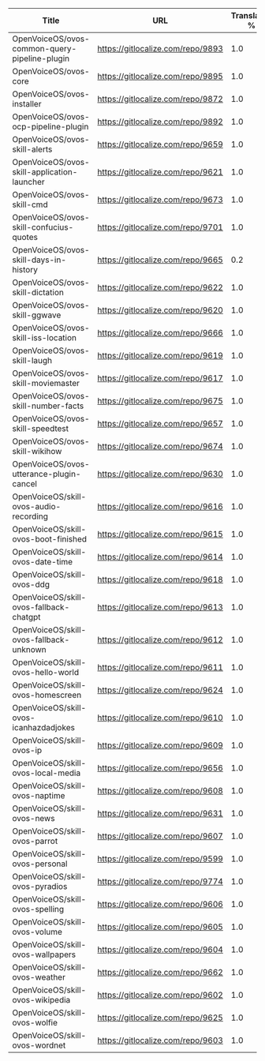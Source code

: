| Title | URL | Translated % | Total Chars | Total Words | Untranslated Chars | Untranslated Words | Translated Chars | Translated Words |
| --- | --- | --- | --- | --- | --- | --- | --- | --- |
| OpenVoiceOS/ovos-common-query-pipeline-plugin | https://gitlocalize.com/repo/9893 | 1.0 | 67 | 15 | 0 | 0 | 67 | 15 |
| OpenVoiceOS/ovos-core | https://gitlocalize.com/repo/9895 | 1.0 | 935 | 153 | 0 | 0 | 935 | 153 |
| OpenVoiceOS/ovos-installer | https://gitlocalize.com/repo/9872 | 1.0 | 6650 | 1003 | 0 | 0 | 6650 | 1003 |
| OpenVoiceOS/ovos-ocp-pipeline-plugin | https://gitlocalize.com/repo/9892 | 1.0 | 2589 | 309 | 0 | 0 | 2589 | 309 |
| OpenVoiceOS/ovos-skill-alerts | https://gitlocalize.com/repo/9659 | 1.0 | 6160 | 1045 | 0 | 0 | 6160 | 1045 |
| OpenVoiceOS/ovos-skill-application-launcher | https://gitlocalize.com/repo/9621 | 1.0 | 503 | 55 | 0 | 0 | 503 | 55 |
| OpenVoiceOS/ovos-skill-cmd | https://gitlocalize.com/repo/9673 | 1.0 | 37 | 2 | 0 | 0 | 37 | 2 |
| OpenVoiceOS/ovos-skill-confucius-quotes | https://gitlocalize.com/repo/9701 | 1.0 | 10458 | 1939 | 0 | 0 | 10458 | 1939 |
| OpenVoiceOS/ovos-skill-days-in-history | https://gitlocalize.com/repo/9665 | 0.2 | 10846463 | 1751649 | 8701194 | 1406104 | 2145269 | 345545 |
| OpenVoiceOS/ovos-skill-dictation | https://gitlocalize.com/repo/9622 | 1.0 | 6654 | 951 | 0 | 0 | 6654 | 951 |
| OpenVoiceOS/ovos-skill-ggwave | https://gitlocalize.com/repo/9620 | 1.0 | 468 | 57 | 0 | 0 | 468 | 57 |
| OpenVoiceOS/ovos-skill-iss-location | https://gitlocalize.com/repo/9666 | 1.0 | 2706 | 439 | 0 | 0 | 2706 | 439 |
| OpenVoiceOS/ovos-skill-laugh | https://gitlocalize.com/repo/9619 | 1.0 | 291 | 41 | 0 | 0 | 291 | 41 |
| OpenVoiceOS/ovos-skill-moviemaster | https://gitlocalize.com/repo/9617 | 1.0 | 3942 | 541 | 0 | 0 | 3942 | 541 |
| OpenVoiceOS/ovos-skill-number-facts | https://gitlocalize.com/repo/9675 | 1.0 | 283 | 43 | 0 | 0 | 283 | 43 |
| OpenVoiceOS/ovos-skill-speedtest | https://gitlocalize.com/repo/9657 | 1.0 | 353 | 61 | 0 | 0 | 353 | 61 |
| OpenVoiceOS/ovos-skill-wikihow | https://gitlocalize.com/repo/9674 | 1.0 | 288 | 50 | 0 | 0 | 288 | 50 |
| OpenVoiceOS/ovos-utterance-plugin-cancel | https://gitlocalize.com/repo/9630 | 1.0 | 220 | 36 | 0 | 0 | 220 | 36 |
| OpenVoiceOS/skill-ovos-audio-recording | https://gitlocalize.com/repo/9616 | 1.0 | 2330 | 355 | 0 | 0 | 2330 | 355 |
| OpenVoiceOS/skill-ovos-boot-finished | https://gitlocalize.com/repo/9615 | 1.0 | 1335 | 168 | 0 | 0 | 1335 | 168 |
| OpenVoiceOS/skill-ovos-date-time | https://gitlocalize.com/repo/9614 | 1.0 | 10935 | 2073 | 0 | 0 | 10935 | 2073 |
| OpenVoiceOS/skill-ovos-ddg | https://gitlocalize.com/repo/9618 | 1.0 | 1511 | 260 | 0 | 0 | 1511 | 260 |
| OpenVoiceOS/skill-ovos-fallback-chatgpt | https://gitlocalize.com/repo/9613 | 1.0 | 128 | 25 | 0 | 0 | 128 | 25 |
| OpenVoiceOS/skill-ovos-fallback-unknown | https://gitlocalize.com/repo/9612 | 1.0 | 829 | 175 | 0 | 0 | 829 | 175 |
| OpenVoiceOS/skill-ovos-hello-world | https://gitlocalize.com/repo/9611 | 1.0 | 283 | 59 | 0 | 0 | 283 | 59 |
| OpenVoiceOS/skill-ovos-homescreen | https://gitlocalize.com/repo/9624 | 1.0 | 119 | 16 | 0 | 0 | 119 | 16 |
| OpenVoiceOS/skill-ovos-icanhazdadjokes | https://gitlocalize.com/repo/9610 | 1.0 | 357 | 74 | 0 | 0 | 357 | 74 |
| OpenVoiceOS/skill-ovos-ip | https://gitlocalize.com/repo/9609 | 1.0 | 710 | 153 | 0 | 0 | 710 | 153 |
| OpenVoiceOS/skill-ovos-local-media | https://gitlocalize.com/repo/9656 | 1.0 | 685 | 141 | 0 | 0 | 685 | 141 |
| OpenVoiceOS/skill-ovos-naptime | https://gitlocalize.com/repo/9608 | 1.0 | 739 | 131 | 0 | 0 | 739 | 131 |
| OpenVoiceOS/skill-ovos-news | https://gitlocalize.com/repo/9631 | 1.0 | 359 | 54 | 0 | 0 | 359 | 54 |
| OpenVoiceOS/skill-ovos-parrot | https://gitlocalize.com/repo/9607 | 1.0 | 1557 | 283 | 0 | 0 | 1557 | 283 |
| OpenVoiceOS/skill-ovos-personal | https://gitlocalize.com/repo/9599 | 1.0 | 640 | 96 | 0 | 0 | 640 | 96 |
| OpenVoiceOS/skill-ovos-pyradios | https://gitlocalize.com/repo/9774 | 1.0 | 63 | 7 | 0 | 0 | 63 | 7 |
| OpenVoiceOS/skill-ovos-spelling | https://gitlocalize.com/repo/9606 | 1.0 | 138 | 19 | 0 | 0 | 138 | 19 |
| OpenVoiceOS/skill-ovos-volume | https://gitlocalize.com/repo/9605 | 1.0 | 919 | 168 | 0 | 0 | 919 | 168 |
| OpenVoiceOS/skill-ovos-wallpapers | https://gitlocalize.com/repo/9604 | 1.0 | 4807 | 629 | 0 | 0 | 4807 | 629 |
| OpenVoiceOS/skill-ovos-weather | https://gitlocalize.com/repo/9662 | 1.0 | 12604 | 2095 | 0 | 0 | 12604 | 2095 |
| OpenVoiceOS/skill-ovos-wikipedia | https://gitlocalize.com/repo/9602 | 1.0 | 924 | 138 | 0 | 0 | 924 | 138 |
| OpenVoiceOS/skill-ovos-wolfie | https://gitlocalize.com/repo/9625 | 1.0 | 352 | 64 | 0 | 0 | 352 | 64 |
| OpenVoiceOS/skill-ovos-wordnet | https://gitlocalize.com/repo/9603 | 1.0 | 705 | 138 | 0 | 0 | 705 | 138 |
